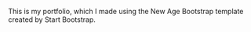 This is my portfolio, which I made using the New Age Bootstrap template created by Start Bootstrap.
